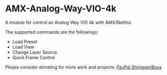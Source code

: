 # AMX-Analog-Way-VIO-4k
A module for control an Analog Way VIO 4k with AMX/Netlinx.

The supported commands are the followings:

- Load Preset
- Load View
- Change Layer Source
- Quick Frame Control

Please consider donating for more work and projects: [PayPal ShinigamiBoss](https://paypal.me/shinigamiboss?locale.x=en_US)

